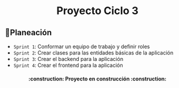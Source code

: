 <h1 align="center"> Proyecto Ciclo 3 </h1>


## :hammer:Planeación

- `Sprint 1`: Conformar un equipo de trabajo y definir roles 
- `Sprint 2`: Crear clases para las entidades básicas de la aplicación
- `Sprint 3`: Crear el backend para la aplicación
- `Sprint 4`: Crear el frontend para la aplicación




<h4 align="center">
:construction: Proyecto en construcción :construction:
</h4>
